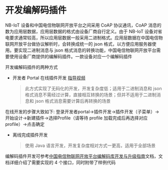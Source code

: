 # 开发编解码插件

NB-IoT 设备和中国电信物联网开放平台之间采用 CoAP 协议通讯，CoAP 消息的数为应用层数据，应用层数据的格式由设备厂商自行定义。由于 NB-IoT 设备对省电要求通常较高，所以应用层数据一般采用二进制格式。应用层数据在中国电信物联网开放平台做协议解析时，会转换成统一的 json 格式，以方便应用服务器使用。要实现二进制消息与 json 格式消息的转换功能，中国电信物联网开放平台需要使用设备厂商提供的编解码插件。一款设备对应一个编解码插件

开发编解码插件的两种方式

* 开发者 Portal 在线插件开发
    [指导视频](http://www.tianyiiot.com/downloadZone/downloadZones.html)
    >此方式实现了无码化的开发，开发复杂度低；适用于二进制消息和 json 格式消息不需经过计算，直接相互转换的场景；但并不适用于二进制消息和 json 格式消息需要计算后再转换的场景

在线开发的步骤大致如下:
    登录开发者portal->插件开发->插件开发（子菜单）->开始设计->新建插件->选择Profile（请等待 profile 加载完成后再选择对应 profile）->点击确定

* 离线完成插件开发
    >使用 Java 语言开发，开发复杂度相对方式一更高，适用于全部场景

编解码插件开发可参考[中国电信物联网开放平台编解码库开发与升级指南](http://www.tianyiiot.com/statics/shtml/y29odry3sck27lp.html)文档，文档详细介绍了需要实现的 4 个接口，同时附带了样例代码